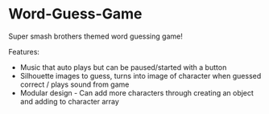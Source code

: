 # Word-Guess-Game

Super smash brothers themed word guessing game!

Features:
- Music that auto plays but can be paused/started with a button
- Silhouette images to guess, turns into image of character when guessed correct / plays sound from game
- Modular design - Can add more characters through creating an object and adding to character array


